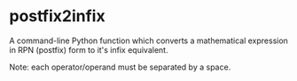 # postfix2infix
A command-line Python function which converts a mathematical expression in RPN (postfix) form to it's infix equivalent.

Note: each operator/operand must be separated by a space.
